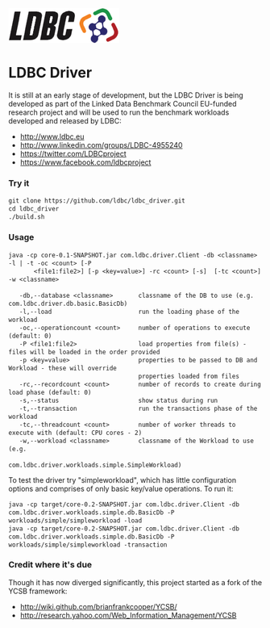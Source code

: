 ![LDBC Logo](ldbc_logo.png) 

# LDBC Driver

It is still at an early stage of development, but the LDBC Driver is being developed as part of the Linked Data Benchmark Council EU-funded research project and will be used to run the benchmark workloads developed and released by LDBC:
* http://www.ldbc.eu
* http://www.linkedin.com/groups/LDBC-4955240
* https://twitter.com/LDBCproject
* https://www.facebook.com/ldbcproject

### Try it

    git clone https://github.com/ldbc/ldbc_driver.git
    cd ldbc_driver
    ./build.sh

### Usage

	java -cp core-0.1-SNAPSHOT.jar com.ldbc.driver.Client -db <classname> -l | -t -oc <count> [-P
	       <file1:file2>] [-p <key=value>] -rc <count> [-s]  [-tc <count>] -w <classname>
	       
	   -db,--database <classname>       classname of the DB to use (e.g. com.ldbc.driver.db.basic.BasicDb)
	   -l,--load                        run the loading phase of the workload
	   -oc,--operationcount <count>     number of operations to execute (default: 0)
	   -P <file1:file2>                 load properties from file(s) - files will be loaded in the order provided
	   -p <key=value>                   properties to be passed to DB and Workload - these will override
	                                    properties loaded from files
	   -rc,--recordcount <count>        number of records to create during load phase (default: 0)
	   -s,--status                      show status during run
	   -t,--transaction                 run the transactions phase of the workload
	   -tc,--threadcount <count>        number of worker threads to execute with (default: CPU cores - 2)
	   -w,--workload <classname>        classname of the Workload to use (e.g.
	                                    com.ldbc.driver.workloads.simple.SimpleWorkload)

To test the driver try "simpleworkload", which has little configuration options and comprises of only basic key/value operations.
To run it:

    java -cp target/core-0.2-SNAPSHOT.jar com.ldbc.driver.Client -db com.ldbc.driver.workloads.simple.db.BasicDb -P workloads/simple/simpleworkload -load
    java -cp target/core-0.2-SNAPSHOT.jar com.ldbc.driver.Client -db com.ldbc.driver.workloads.simple.db.BasicDb -P workloads/simple/simpleworkload -transaction

### Credit where it's due
Though it has now diverged significantly, this project started as a fork of the YCSB framework:
* http://wiki.github.com/brianfrankcooper/YCSB/
* http://research.yahoo.com/Web_Information_Management/YCSB
